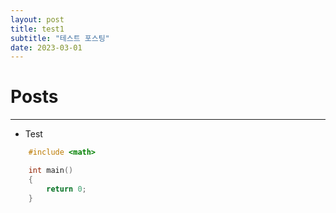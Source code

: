```yaml
---
layout: post
title: test1
subtitle: "테스트 포스팅"
date: 2023-03-01
---
```


# Posts

---

+ Test
```c++
	#include <math>

	int main()
	{
		return 0;
	}
```